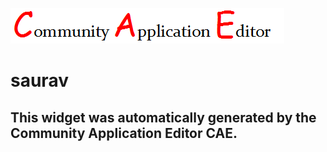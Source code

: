 ![CAE](https://github.com/patricia-cae/frontendComponent-130/blob/gh-pages/img/logo.png)  

saurav
===================


This widget was automatically generated by the Community Application Editor CAE.  
---------------
